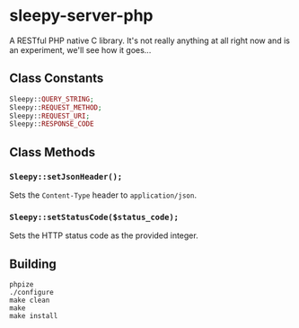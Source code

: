 sleepy-server-php
=================

A RESTful PHP native C library. It's not really anything at all right now and is an experiment, we'll see how it goes...

Class Constants
---------------
```php
Sleepy::QUERY_STRING;
Sleepy::REQUEST_METHOD;
Sleepy::REQUEST_URI;
Sleepy::RESPONSE_CODE
```

Class Methods
-------------
### `Sleepy::setJsonHeader();`

Sets the `Content-Type` header to `application/json`.

### `Sleepy::setStatusCode($status_code);`

Sets the HTTP status code as the provided integer.

Building
--------
```
phpize
./configure
make clean
make
make install
```